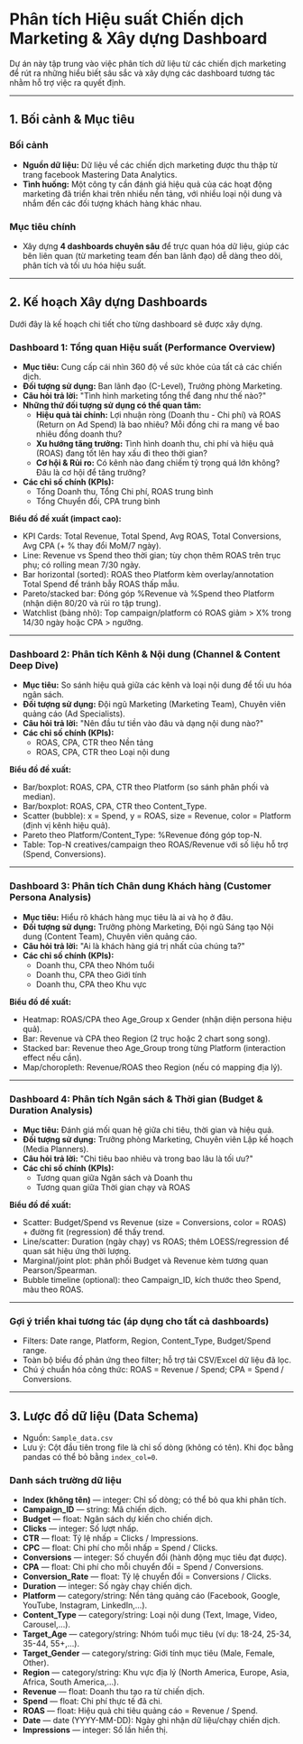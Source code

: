 # Phân tích Hiệu suất Chiến dịch Marketing & Xây dựng Dashboard

Dự án này tập trung vào việc phân tích dữ liệu từ các chiến dịch marketing để rút ra những hiểu biết sâu sắc và xây dựng các dashboard tương tác nhằm hỗ trợ việc ra quyết định.

---

## 1. Bối cảnh & Mục tiêu

### Bối cảnh
- **Nguồn dữ liệu:** Dữ liệu về các chiến dịch marketing được thu thập từ trang facebook Mastering Data Analytics.
- **Tình huống:** Một công ty cần đánh giá hiệu quả của các hoạt động marketing đã triển khai trên nhiều nền tảng, với nhiều loại nội dung và nhắm đến các đối tượng khách hàng khác nhau.

### Mục tiêu chính
- Xây dựng **4 dashboards chuyên sâu** để trực quan hóa dữ liệu, giúp các bên liên quan (từ marketing team đến ban lãnh đạo) dễ dàng theo dõi, phân tích và tối ưu hóa hiệu suất.

---

## 2. Kế hoạch Xây dựng Dashboards

Dưới đây là kế hoạch chi tiết cho từng dashboard sẽ được xây dựng.

### Dashboard 1: Tổng quan Hiệu suất (Performance Overview)
*   **Mục tiêu:** Cung cấp cái nhìn 360 độ về sức khỏe của tất cả các chiến dịch.
*   **Đối tượng sử dụng:** Ban lãnh đạo (C-Level), Trưởng phòng Marketing.
*   **Câu hỏi trả lời:** "Tình hình marketing tổng thể đang như thế nào?"
*   **Những thứ đối tượng sử dụng có thể quan tâm:**
    -   **Hiệu quả tài chính:** Lợi nhuận ròng (Doanh thu - Chi phí) và ROAS (Return on Ad Spend) là bao nhiêu? Mỗi đồng chi ra mang về bao nhiêu đồng doanh thu?
    -   **Xu hướng tăng trưởng:** Tình hình doanh thu, chi phí và hiệu quả (ROAS) đang tốt lên hay xấu đi theo thời gian?
    -   **Cơ hội & Rủi ro:** Có kênh nào đang chiếm tỷ trọng quá lớn không? Đâu là cơ hội để tăng trưởng?
*   **Các chỉ số chính (KPIs):**
    -   Tổng Doanh thu, Tổng Chi phí, ROAS trung bình
    -   Tổng Chuyển đổi, CPA trung bình

**Biểu đồ đề xuất (impact cao):**
- KPI Cards: Total Revenue, Total Spend, Avg ROAS, Total Conversions, Avg CPA (+ % thay đổi MoM/7 ngày).
- Line: Revenue vs Spend theo thời gian; tùy chọn thêm ROAS trên trục phụ; có rolling mean 7/30 ngày.
- Bar horizontal (sorted): ROAS theo Platform kèm overlay/annotation Total Spend để tránh bẫy ROAS thấp mẫu.
- Pareto/stacked bar: Đóng góp %Revenue và %Spend theo Platform (nhận diện 80/20 và rủi ro tập trung).
- Watchlist (bảng nhỏ): Top campaign/platform có ROAS giảm > X% trong 14/30 ngày hoặc CPA > ngưỡng.

---

### Dashboard 2: Phân tích Kênh & Nội dung (Channel & Content Deep Dive)
*   **Mục tiêu:** So sánh hiệu quả giữa các kênh và loại nội dung để tối ưu hóa ngân sách.
*   **Đối tượng sử dụng:** Đội ngũ Marketing (Marketing Team), Chuyên viên quảng cáo (Ad Specialists).
*   **Câu hỏi trả lời:** "Nên đầu tư tiền vào đâu và dạng nội dung nào?"
*   **Các chỉ số chính (KPIs):**
    -   ROAS, CPA, CTR theo Nền tảng
    -   ROAS, CPA, CTR theo Loại nội dung

**Biểu đồ đề xuất:**
- Bar/boxplot: ROAS, CPA, CTR theo Platform (so sánh phân phối và median).
- Bar/boxplot: ROAS, CPA, CTR theo Content_Type.
- Scatter (bubble): x = Spend, y = ROAS, size = Revenue, color = Platform (định vị kênh hiệu quả).
- Pareto theo Platform/Content_Type: %Revenue đóng góp top-N.
- Table: Top-N creatives/campaign theo ROAS/Revenue với số liệu hỗ trợ (Spend, Conversions).

---

### Dashboard 3: Phân tích Chân dung Khách hàng (Customer Persona Analysis)
*   **Mục tiêu:** Hiểu rõ khách hàng mục tiêu là ai và họ ở đâu.
*   **Đối tượng sử dụng:** Trưởng phòng Marketing, Đội ngũ Sáng tạo Nội dung (Content Team), Chuyên viên quảng cáo.
*   **Câu hỏi trả lời:** "Ai là khách hàng giá trị nhất của chúng ta?"
*   **Các chỉ số chính (KPIs):**
    -   Doanh thu, CPA theo Nhóm tuổi
    -   Doanh thu, CPA theo Giới tính
    -   Doanh thu, CPA theo Khu vực

**Biểu đồ đề xuất:**
- Heatmap: ROAS/CPA theo Age_Group x Gender (nhận diện persona hiệu quả).
- Bar: Revenue và CPA theo Region (2 trục hoặc 2 chart song song).
- Stacked bar: Revenue theo Age_Group trong từng Platform (interaction effect nếu cần).
- Map/choropleth: Revenue/ROAS theo Region (nếu có mapping địa lý).

---

### Dashboard 4: Phân tích Ngân sách & Thời gian (Budget & Duration Analysis)
*   **Mục tiêu:** Đánh giá mối quan hệ giữa chi tiêu, thời gian và hiệu quả.
*   **Đối tượng sử dụng:** Trưởng phòng Marketing, Chuyên viên Lập kế hoạch (Media Planners).
*   **Câu hỏi trả lời:** "Chi tiêu bao nhiêu và trong bao lâu là tối ưu?"
*   **Các chỉ số chính (KPIs):**
    -   Tương quan giữa Ngân sách và Doanh thu
    -   Tương quan giữa Thời gian chạy và ROAS

**Biểu đồ đề xuất:**
- Scatter: Budget/Spend vs Revenue (size = Conversions, color = ROAS) + đường fit (regression) để thấy trend.
- Line/scatter: Duration (ngày chạy) vs ROAS; thêm LOESS/regression để quan sát hiệu ứng thời lượng.
- Marginal/joint plot: phân phối Budget và Revenue kèm tương quan Pearson/Spearman.
- Bubble timeline (optional): theo Campaign_ID, kích thước theo Spend, màu theo ROAS.

---

### Gợi ý triển khai tương tác (áp dụng cho tất cả dashboards)
- Filters: Date range, Platform, Region, Content_Type, Budget/Spend range.
- Toàn bộ biểu đồ phản ứng theo filter; hỗ trợ tải CSV/Excel dữ liệu đã lọc.
- Chú ý chuẩn hóa công thức: ROAS = Revenue / Spend; CPA = Spend / Conversions.

---

## 3. Lược đồ dữ liệu (Data Schema)

- Nguồn: `Sample_data.csv`
- Lưu ý: Cột đầu tiên trong file là chỉ số dòng (không có tên). Khi đọc bằng pandas có thể bỏ bằng `index_col=0`.

### Danh sách trường dữ liệu
- **Index (không tên)** — integer: Chỉ số dòng; có thể bỏ qua khi phân tích.
- **Campaign_ID** — string: Mã chiến dịch.
- **Budget** — float: Ngân sách dự kiến cho chiến dịch.
- **Clicks** — integer: Số lượt nhấp.
- **CTR** — float: Tỷ lệ nhấp = Clicks / Impressions.
- **CPC** — float: Chi phí cho mỗi nhấp = Spend / Clicks.
- **Conversions** — integer: Số chuyển đổi (hành động mục tiêu đạt được).
- **CPA** — float: Chi phí cho mỗi chuyển đổi = Spend / Conversions.
- **Conversion_Rate** — float: Tỷ lệ chuyển đổi = Conversions / Clicks.
- **Duration** — integer: Số ngày chạy chiến dịch.
- **Platform** — category/string: Nền tảng quảng cáo (Facebook, Google, YouTube, Instagram, LinkedIn,...).
- **Content_Type** — category/string: Loại nội dung (Text, Image, Video, Carousel,...).
- **Target_Age** — category/string: Nhóm tuổi mục tiêu (ví dụ: 18-24, 25-34, 35-44, 55+,...).
- **Target_Gender** — category/string: Giới tính mục tiêu (Male, Female, Other).
- **Region** — category/string: Khu vực địa lý (North America, Europe, Asia, Africa, South America,...).
- **Revenue** — float: Doanh thu tạo ra từ chiến dịch.
- **Spend** — float: Chi phí thực tế đã chi.
- **ROAS** — float: Hiệu quả chi tiêu quảng cáo = Revenue / Spend.
- **Date** — date (YYYY-MM-DD): Ngày ghi nhận dữ liệu/chạy chiến dịch.
- **Impressions** — integer: Số lần hiển thị.
